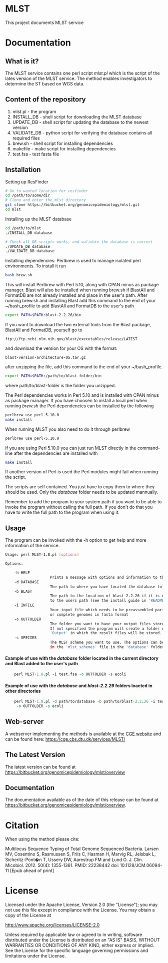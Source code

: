 MLST
===================

This project documents MLST service


Documentation
=============

## What is it?

The MLST service contains one perl script *mlst.pl* which is the script of the lates
version of the MLST service. The method enables investigators to determine the ST based on WGS data.

## Content of the repository
1. mlst.pl      - the program
2. INSTALL_DB   - shell script for downloading the MLST database
3. UPDATE_DB    - shell script for updating the database to the newest version
4. VALIDATE_DB  - python script for verifying the database contains all
                  required files 
5. brew.sh      - shell script for installing dependencies
6. makefile     - make script for installing dependencies
7. test.fsa     - test fasta file

## Installation

Setting up ResFinder
```bash
# Go to wanted location for resfinder
cd /path/to/some/dir
# Clone and enter the mlst directory
git clone https://bitbucket.org/genomicepidemiology/mlst.git
cd mlst
```

Installing up the MLST database
```bash
cd /path/to/mlst
./INSTALL_DB database

# Check all DB scripts works, and validate the database is correct
./UPDATE_DB database
./VALIDATE_DB database
```

Installing dependencies:
Perlbrew is used to manage isolated perl environments. To install it run
```bash
bash brew.sh
```

This will install Perlbrew with Perl 5.10, along with CPAN minus as
package manager.
Blast will also be installed when running brew.sh if BlastAll and FormatDB are
not already installed and place in the user's path.
After running brew.sh and installing Blast add this command to the end of your
~/bash_profile to add BlastAll and FormatDB to the user's path

```bash
export PATH=$PATH:blast-2.2.26/bin
```

If you want to download the two external tools from the Blast package, BlastAll
and FormatDB, yourself go to
```url
ftp://ftp.ncbi.nlm.nih.gov/blast/executables/release/LATEST
```

and download the version for your OS with the format:
```url
blast-version-architecture-OS.tar.gz
```

after unzipping the file, add this command to the end of your ~/bash_profile.
```bash
export PATH=$PATH:/path/to/blast-folder/bin
```

where path/to/blast-folder is the folder you unzipped.

The Perl dependencies works in Perl 5.10 and is installed with CPAN minus as
package manager.
If you have choosen to install a local perl when running *brew.sh* the Perl
dependencies can be installed by the following
```bash
perlbrew use perl-5.10.0
make install
```

When running MLST you also need to do it through perlbrew
```bash
perlbrew use perl-5.10.0
```

If you are using Perl 5.10.0 you can just run MLST directly in the command-line
after the dependencies are installed with
```bash
make install
```

If another version of Perl is used the Perl modules might fail when running the script. 

The scripts are self contained. You just have to copy them to where they should
be used. Only the *database* folder needs to be updated mannually.

Remember to add the program to your system path if you want to be able to invoke the 
program without calling the full path.
If you don't do that you have to write the full path to the program when using it.

## Usage

The program can be invoked with the -h option to get help and more information of the service.

```bash
Usage: perl MLST-1.8.pl [options]

Options:

    -h HELP
                    Prints a message with options and information to the screen
    -d DATABASE
                    The path to where you have located the database folder
    -b BLAST
                    The path to the location of blast-2.2.26 if it is not added
                    to the users path (see the install guide in 'README.md')
    -i INFILE
                    Your input file which needs to be preassembled partial
                    or complete genomes in fasta format
    -o OUTFOLDER
                    The folder you want to have your output files stored.
                    If not specified the program will create a folder named
                    'Output' in which the result files will be stored.
    -s SPECIES
                    The MLST scheme you want to use. The options can be found
                    in the 'mlst_schemes' file in the 'database' folder
```

#### Example of use with the *database* folder located in the current directory and Blast added to the user's path
```perl
    perl MLST-1.8.pl -i test.fsa -o OUTFOLDER -s ecoli
```
#### Example of use with the *database* and *blast-2.2.26* folders loacted in other directories
```perl
    perl MLST-1.8.pl -d path/to/database -b path/to/blast-2.2.26 -i test.fsa \
     -o OUTFOLDER -s ecoli
```

## Web-server

A webserver implementing the methods is available at the [CGE website](http://www.genomicepidemiology.org/) and can be found here:
https://cge.cbs.dtu.dk/services/MLST/


## The Latest Version


The latest version can be found at
https://bitbucket.org/genomicepidemiology/mlst/overview

## Documentation


The documentation available as of the date of this release can be found at
https://bitbucket.org/genomicepidemiology/mlst/overview.


Citation
=======

When using the method please cite:

Multilocus Sequence Typing of Total Genome Sequenced Bacteria.
Larsen MV, Cosentino S, Rasmussen S, Friis C, Hasman H, Marvig RL,
Jelsbak L, Sicheritz-Pont�n T, Ussery DW, Aarestrup FM and Lund O.
J. Clin. Micobiol. 2012. 50(4): 1355-1361.
PMID: 22238442         doi: 10.1128/JCM.06094-11
[Epub ahead of print]


License
=======


Licensed under the Apache License, Version 2.0 (the "License");
you may not use this file except in compliance with the License.
You may obtain a copy of the License at

   http://www.apache.org/licenses/LICENSE-2.0

Unless required by applicable law or agreed to in writing, software
distributed under the License is distributed on an "AS IS" BASIS,
WITHOUT WARRANTIES OR CONDITIONS OF ANY KIND, either express or implied.
See the License for the specific language governing permissions and
limitations under the License.
